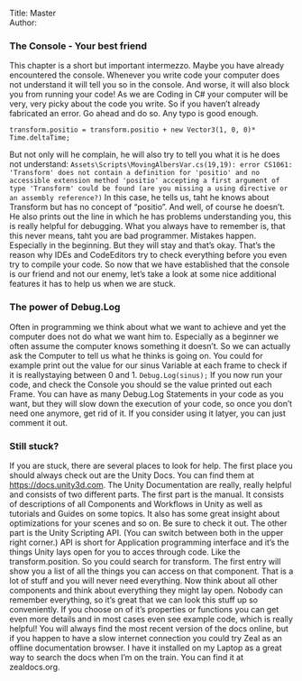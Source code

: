 Title: Master  
Author:   


### The Console - Your best friend
This chapter is a short but important intermezzo.
Maybe you have already encountered the console. Whenever you write code your computer does not understand it will tell you so in the console. And worse, it will also block you from running your code! As we are Coding in C#  your computer will be very, very picky about the code you write. So if you haven’t already fabricated an error. Go ahead and do so. Any typo is good enough.

	transform.positio = transform.positio + new Vector3(1, 0, 0)* Time.deltaTime;


But not only will he complain, he will also try to tell you what it is he does not understand:
`Assets\Scripts\MovingAlbersVar.cs(19,19): error CS1061: 'Transform' does not contain a definition for 'positio' and no accessible extension method 'positio' accepting a first argument of type 'Transform' could be found (are you missing a using directive or an assembly reference?)`
In this case, he tells us, taht he knows about Transform but has no concept of “positio”. And well, of course he doesn’t.
He also prints out the line in which he has problems understanding you, this is really helpful for debugging.
What you always have to remember is, that this never means, taht you are bad programmer. Mistakes happen. Especially in the beginning. But they will stay and that’s okay. That’s the reason why IDEs and CodeEditors try to check everything before you even try to compile your code.
So now that we have established that the console is our friend and not our enemy, let’s take a look at some nice additional features it has to help us when we are stuck.


### The power of Debug.Log
Often in programming we think about what we want to achieve and yet the computer does not do what we want him to. Especially as a beginner we often assume the computer knows something it doesn’t. So we can actually ask the Computer to tell us what he thinks is going on. 
You could for example print out the value for our sinus Variable at each frame to check if it is reallystaying between 0 and 1.
`Debug.Log(sinus);`
If you now run your code, and check the Console you should se the value printed out each Frame.
You can have as many Debug.Log Statements in your code as you want, but they will slow down the execution of your code, so once you don’t need one anymore, get rid of it. 
If you consider using it latyer, you can just comment it out.




### Still stuck?
If you are stuck, there are several places to look for help.
The first place you should always check out are the Unity Docs. You can find them at https://docs.unity3d.com. 
The Unity Documentation are really, really helpful and consists of two different parts. The first part is the manual. It consists of descriptions of all Components and Workflows in Unity as well as tutorials and Guides on some topics. It also has some great insight about optimizations for your scenes and so on. Be sure to check it out.
The other part is the Unity Scripting API. (You can switch between both in the upper right corner.)
API is short for Application programming interface and it’s the things Unity lays open for you to acces through code. Like the transform.position. So you could search for transform. The first entry will show you a list of all the things you can access on that component. That is a lot of stuff and you will never need everything. 
Now think about all other components and think about everything they might lay open. Nobody can remember everything, so it’s great that we can look this stuff up so conveniently.
If you choose on of it’s properties or functions you can get even more details and in most cases even see example code, which is really helpful!
You will always find the most recent version of the docs online, but if you happen to have a slow internet connection you could try Zeal as an offline documentation browser. I have it installed on my Laptop as a great way to search the docs when I’m on the train. You can find it at zealdocs.org.

